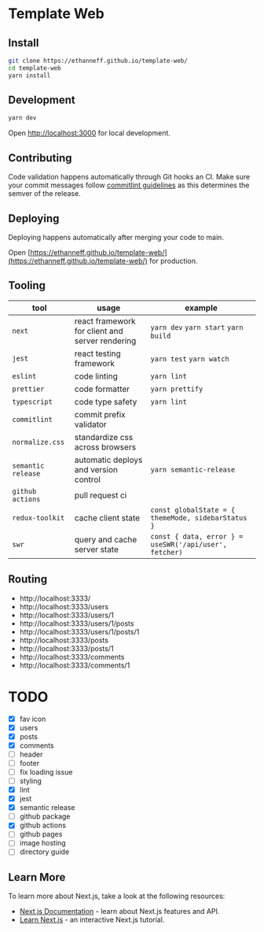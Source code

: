 # Template Web

## Install

```sh
git clone https://ethanneff.github.io/template-web/
cd template-web
yarn install
```

## Development

```sh
yarn dev
```

Open [http://localhost:3000](http://localhost:3000) for local development.

## Contributing

Code validation happens automatically through Git hooks an CI. Make sure your commit messages follow [commitlint guidelines](https://github.com/semantic-release/semantic-release#commit-message-format) as this determines the semver of the release.

## Deploying

Deploying happens automatically after merging your code to main.

Open [https://ethanneff.github.io/template-web/](https://ethanneff.github.io/template-web/) for production.

## Tooling

| tool               | usage                                           | example                                                |
| ------------------ | ----------------------------------------------- | ------------------------------------------------------ |
| `next`             | react framework for client and server rendering | `yarn dev` `yarn start` `yarn build`                   |
| `jest`             | react testing framework                         | `yarn test` `yarn watch`                               |
| `eslint`           | code linting                                    | `yarn lint`                                            |
| `prettier`         | code formatter                                  | `yarn prettify`                                        |
| `typescript`       | code type safety                                | `yarn lint`                                            |
| `commitlint`       | commit prefix validator                         |                                                        |
| `normalize.css`    | standardize css across browsers                 |                                                        |
| `semantic release` | automatic deploys and version control           | `yarn semantic-release`                                |
| `github actions`   | pull request ci                                 |                                                        |
| `redux-toolkit`    | cache client state                              | `const globalState = { themeMode, sidebarStatus }`     |
| `swr`              | query and cache server state                    | `const { data, error } = useSWR('/api/user', fetcher)` |

## Routing

- http://localhost:3333/
- http://localhost:3333/users
- http://localhost:3333/users/1
- http://localhost:3333/users/1/posts
- http://localhost:3333/users/1/posts/1
- http://localhost:3333/posts
- http://localhost:3333/posts/1
- http://localhost:3333/comments
- http://localhost:3333/comments/1

# TODO

- [x] fav icon
- [x] users
- [x] posts
- [x] comments
- [ ] header
- [ ] footer
- [ ] fix loading issue
- [ ] styling
- [x] lint
- [x] jest
- [x] semantic release
- [ ] github package
- [x] github actions
- [ ] github pages
- [ ] image hosting
- [ ] directory guide

## Learn More

To learn more about Next.js, take a look at the following resources:

- [Next.js Documentation](https://nextjs.org/docs) - learn about Next.js features and API.
- [Learn Next.js](https://nextjs.org/learn) - an interactive Next.js tutorial.
